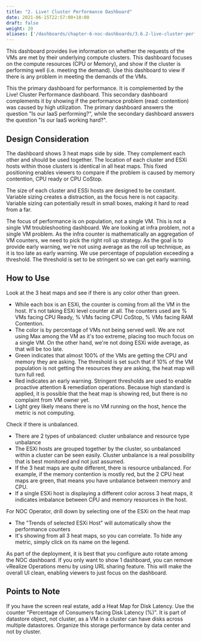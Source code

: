 ```yaml
---
title: "2. Live! Cluster Performance Dashboard"
date: 2021-06-15T22:57:00+10:00
draft: false
weight: 20
aliases: ['/dashboards/chapter-6-noc-dashboards/3.6.2-live-cluster-performance-dashboard']
---
```


This dashboard provides live information on whether the requests of the VMs are met by their underlying compute clusters. This dashboard focuses on the compute resources (CPU or Memory), and show if the cluster is performing well (i.e. meeting the demand). Use this dashboard to view if there is any problem in meeting the demands of the VMs.

This the primary dashboard for performance. It is complemented by the Live! Cluster Performance dashboard. This secondary dashboard complements it by showing if the performance problem (read: contention) was caused by high utilization. The primary dashboard answers the question "Is our IaaS performing?", while the secondary dashboard answers the question "Is our IaaS working hard?".

## Design Consideration

The dashboard shows 3 heat maps side by side. They complement each other and should be used together. The location of each cluster and ESXi hosts within those clusters is identical in all heat maps. This fixed positioning enables viewers to compare if the problem is caused by memory contention, CPU ready or CPU CoStop.

The size of each cluster and ESSi hosts are designed to be constant. Variable sizing creates a distraction, as the focus here is not capacity. Variable sizing can potentially result in small boxes, making it hard to read from a far.

The focus of performance is on population, not a single VM. This is not a single VM troubleshooting dashboard. We are looking at infra problem, not a single VM problem. As the infra counter is mathematically an aggregation of VM counters, we need to pick the right roll up strategy. As the goal is to provide early warning, we're not using average as the roll up technique, as it is too late as early warning. We use percentage of population exceeding a threshold. The threshold is set to be stringent so we can get early warning.

## How to Use

Look at the 3 heat maps and see if there is any color other than green.

- While each box is an ESXi, the counter is coming from all the VM in the host. It's not taking ESXi level counter at all. The counters used are % VMs facing CPU Ready, % VMs facing CPU CoStop, % VMs facing RAM Contention.
- The color is by percentage of VMs not being served well. We are not using Max among the VM as it's too extreme, placing too much focus on a single VM. On the other hand, we're not doing ESXi wide average, as that will be too late.
- Green indicates that almost 100% of the VMs are getting the CPU and memory they are asking. The threshold is set such that if 10% of the VM population is not getting the resources they are asking, the heat map will turn full red.
- Red indicates an early warning. Stringent thresholds are used to enable proactive attention & remediation operations. Because high standard is applied, it is possible that the heat map is showing red, but there is no complaint from VM owner yet.
- Light grey likely means there is no VM running on the host, hence the metric is not computing.

Check if there is unbalanced.

- There are 2 types of unbalanced: cluster unbalance and resource type unbalance
- The ESXi hosts are grouped together by the cluster, so unbalanced within a cluster can be seen easily. Cluster unbalance is a real possibility that is best monitored and not just assumed.
- If the 3 heat maps are quite different, there is resource unbalanced. For example, if the memory contention is mostly red, but the 2 CPU heat maps are green, that means you have unbalance between memory and CPU.
- If a single ESXi host is displaying a different color across 3 heat maps, it indicates imbalance between CPU and memory resources in the host.

For NOC Operator, drill down by selecting one of the ESXi on the heat map

- The "Trends of selected ESXi Host" will automatically show the performance counters
- It's showing from all 3 heat maps, so you can correlate. To hide any metric, simply click on its name on the legend.

As part of the deployment, it is best that you configure auto rotate among the NOC dashboard. If you only want to show 1 dashboard, you can remove vRealize Operations menu by using URL sharing feature. This will make the overall UI clean, enabling viewers to just focus on the dashboard.

## Points to Note

If you have the screen real estate, add a Heat Map for Disk Latency. Use the counter "Percentage of Consumers facing Disk Latency (%)". It is part of datastore object, not cluster, as a VM in a cluster can have disks across multiple datastores. Organize this storage performance by data center and not by cluster.
